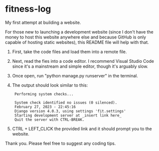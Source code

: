 # fitness-log
My first attempt at building a website. 

For those new to launching a development website (since I don't have the money to host this website anywhere else and because GitHub is only capable of hosting static websites), this README file will help with that.

1. First, take the code files and load them into a remote file.
2. Next, read the fies into a code editor. I recommend Visual Studio Code since it's a mainstream and simple editor, though it's arguably slow.
3. Once open, run "python manage.py runserver" in the terminal.
4. The output should look similar to this:
        
        Performing system checks...

        System check identified no issues (0 silenced).
        February 27, 2023 - 22:45:16
        Django version 4.0.3, using settings 'fit.settings'  
        Starting development server at _insert link here_
        Quit the server with CTRL-BREAK.

5. CTRL + LEFT_CLICK the provided link and it should prompt you to the website.

Thank you. Please feel free to suggest any coding tips.
